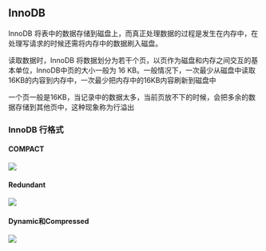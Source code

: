 ## InnoDB

InnoDB 将表中的数据存储到磁盘上，而真正处理数据的过程是发生在内存中，在处理写请求的时候还需将内存中的数据刷入磁盘。

读取数据时，InnoDB 将数据划分为若干个页，以页作为磁盘和内存之间交互的基本单位，InnoDB中页的大小一般为 16 KB。一般情况下，一次最少从磁盘中读取16KB的内容到内存中，一次最少把内存中的16KB内容刷新到磁盘中

一个页一般是16KB，当记录中的数据太多，当前页放不下的时候，会把多余的数据存储到其他页中，这种现象称为行溢出

### InnoDB 行格式

#### COMPACT
![](https://user-gold-cdn.xitu.io/2019/3/12/169710e8fafc21aa?imageView2/0/w/1280/h/960/format/webp/ignore-error/1)

#### Redundant
![](https://user-gold-cdn.xitu.io/2019/3/12/169710e99a69ba3d?imageView2/0/w/1280/h/960/format/webp/ignore-error/1)

#### Dynamic和Compressed
![](https://user-gold-cdn.xitu.io/2019/3/12/169710e9b2c2b71e?imageView2/0/w/1280/h/960/format/webp/ignore-error/1)

